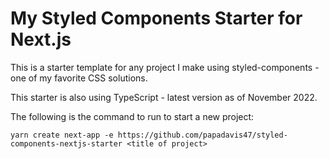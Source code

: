 # My Styled Components Starter for Next.js

This is a starter template for any project I make using styled-components - one of my favorite CSS
solutions.

This starter is also using TypeScript - latest version as of November 2022.

The following is the command to run to start a new project:

`yarn create next-app -e https://github.com/papadavis47/styled-components-nextjs-starter <title of project>`
 